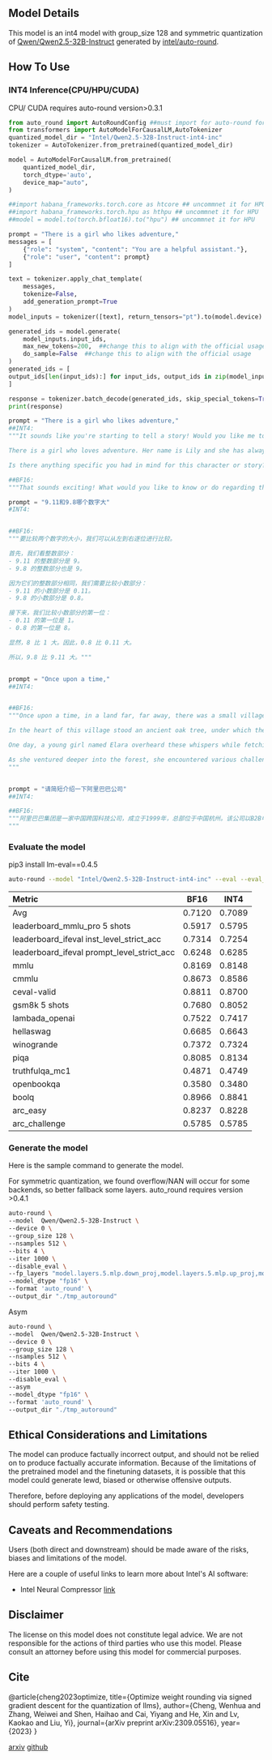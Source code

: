 ## Model Details

This model is an int4 model with group_size 128 and symmetric quantization of [Qwen/Qwen2.5-32B-Instruct](https://huggingface.co/Qwen/Qwen2.5-32B-Instruct) generated by [intel/auto-round](https://github.com/intel/auto-round).  

## How To Use

### INT4 Inference(CPU/HPU/CUDA)

CPU/ CUDA requires auto-round version>0.3.1

```python
from auto_round import AutoRoundConfig ##must import for auto-round format
from transformers import AutoModelForCausalLM,AutoTokenizer
quantized_model_dir = "Intel/Qwen2.5-32B-Instruct-int4-inc"
tokenizer = AutoTokenizer.from_pretrained(quantized_model_dir)

model = AutoModelForCausalLM.from_pretrained(
    quantized_model_dir,
    torch_dtype='auto',
    device_map="auto",
)

##import habana_frameworks.torch.core as htcore ## uncommnet it for HPU
##import habana_frameworks.torch.hpu as hthpu ## uncommnet it for HPU
##model = model.to(torch.bfloat16).to("hpu") ## uncommnet it for HPU

prompt = "There is a girl who likes adventure,"
messages = [
    {"role": "system", "content": "You are a helpful assistant."},
    {"role": "user", "content": prompt}
]

text = tokenizer.apply_chat_template(
    messages,
    tokenize=False,
    add_generation_prompt=True
)
model_inputs = tokenizer([text], return_tensors="pt").to(model.device)

generated_ids = model.generate(
    model_inputs.input_ids,
    max_new_tokens=200,  ##change this to align with the official usage
    do_sample=False  ##change this to align with the official usage
)
generated_ids = [
output_ids[len(input_ids):] for input_ids, output_ids in zip(model_inputs.input_ids, generated_ids)
]

response = tokenizer.batch_decode(generated_ids, skip_special_tokens=True)[0]
print(response)

prompt = "There is a girl who likes adventure,"
##INT4:
"""It sounds like you're starting to tell a story! Would you like me to help you continue it? Here's one possible continuation:

There is a girl who loves adventure. Her name is Lily and she has always been drawn to the unknown. From a young age, she would spend hours exploring the woods behind her house, imagining herself as a brave explorer discovering new lands. As she grew older, her thirst for adventure only intensified. She began traveling the world, seeking out thrilling experiences and pushing herself out of her comfort zone at every turn.

Is there anything specific you had in mind for this character or story? I'd be happy to help develop it further if you have any ideas!"""

##BF16:
"""That sounds exciting! What would you like to know or do regarding this girl who loves adventure? Perhaps you're looking for ideas on activities she might enjoy or ways to support her adventurous spirit. Let me know how I can assist you further!"""

prompt = "9.11和9.8哪个数字大"  
#INT4: 


##BF16: 
"""要比较两个数字的大小，我们可以从左到右逐位进行比较。

首先，我们看整数部分：
- 9.11 的整数部分是 9。
- 9.8 的整数部分也是 9。

因为它们的整数部分相同，我们需要比较小数部分：
- 9.11 的小数部分是 0.11。
- 9.8 的小数部分是 0.8。

接下来，我们比较小数部分的第一位：
- 0.11 的第一位是 1。
- 0.8 的第一位是 8。

显然，8 比 1 大。因此，0.8 比 0.11 大。

所以，9.8 比 9.11 大。"""


prompt = "Once upon a time,"
##INT4: 


##BF16:
"""Once upon a time, in a land far, far away, there was a small village nestled between rolling hills and dense forests. The villagers lived simple lives, farming the land and tending to their livestock. They were a close-knit community, always ready to help one another in times of need.

In the heart of this village stood an ancient oak tree, under which the elders would gather to share stories and make important decisions for the community. Among these tales were whispers of a hidden treasure, said to be guarded by a mythical creature deep within the forest.

One day, a young girl named Elara overheard these whispers while fetching water from the well. Her curiosity piqued, she decided to embark on a quest to uncover the truth behind the legend. With nothing but her wits, a small backpack, and a map drawn by the village cartographer, Elara set off into the unknown.

As she ventured deeper into the forest, she encountered various challenges and made unexpected friends along
"""


prompt = "请简短介绍一下阿里巴巴公司"
##INT4:

##BF16:
"""阿里巴巴集团是一家中国跨国科技公司，成立于1999年，总部位于中国杭州。该公司以B2B电子商务平台起家，现已发展成为涵盖零售、金融、物流、云计算等多个领域的综合性企业集团。旗下拥有淘宝、天猫、阿里云等知名业务，是全球最大的电子商务和零售平台之一。阿里巴巴致力于通过技术创新和商业生态系统建设，推动数字经济的发展，并为消费者和企业提供优质的产品与服务。
"""
```

### Evaluate the model

pip3 install lm-eval==0.4.5

```bash
auto-round --model "Intel/Qwen2.5-32B-Instruct-int4-inc" --eval --eval_bs 16  --tasks leaderboard_ifeval,leaderboard_mmlu_pro,gsm8k,lambada_openai,hellaswag,piqa,winogrande,truthfulqa_mc1,openbookqa,boolq,arc_easy,arc_challenge,cmmlu,ceval-valid
```

| Metric                                     |  BF16  |  INT4  |
| :----------------------------------------- | :----: | :----: |
| Avg                                        | 0.7120 | 0.7089 |
| leaderboard_mmlu_pro 5 shots               | 0.5917 | 0.5795 |
| leaderboard_ifeval inst_level_strict_acc   | 0.7314 | 0.7254 |
| leaderboard_ifeval prompt_level_strict_acc | 0.6248 | 0.6285 |
| mmlu                                       | 0.8169 | 0.8148 |
| cmmlu                                      | 0.8673 | 0.8586 |
| ceval-valid                                | 0.8811 | 0.8700 |
| gsm8k 5 shots                              | 0.7680 | 0.8052 |
| lambada_openai                             | 0.7522 | 0.7417 |
| hellaswag                                  | 0.6685 | 0.6643 |
| winogrande                                 | 0.7372 | 0.7324 |
| piqa                                       | 0.8085 | 0.8134 |
| truthfulqa_mc1                             | 0.4871 | 0.4749 |
| openbookqa                                 | 0.3580 | 0.3480 |
| boolq                                      | 0.8966 | 0.8841 |
| arc_easy                                   | 0.8237 | 0.8228 |
| arc_challenge                              | 0.5785 | 0.5785 |



### Generate the model

Here is the sample command to generate the model. 

For symmetric quantization, we found overflow/NAN will occur for some backends, so better fallback some layers. auto_round requires version >0.4.1

```bash
auto-round \
--model  Qwen/Qwen2.5-32B-Instruct \
--device 0 \
--group_size 128 \
--nsamples 512 \
--bits 4 \
--iter 1000 \
--disable_eval \
--fp_layers "model.layers.5.mlp.down_proj,model.layers.5.mlp.up_proj,model.layers.5.mlp.gate_proj" \
--model_dtype "fp16" \
--format 'auto_round' \
--output_dir "./tmp_autoround" 
```

Asym

```bash
auto-round \
--model  Qwen/Qwen2.5-32B-Instruct \
--device 0 \
--group_size 128 \
--nsamples 512 \
--bits 4 \
--iter 1000 \
--disable_eval \
--asym
--model_dtype "fp16" \
--format 'auto_round' \
--output_dir "./tmp_autoround" 
```

## Ethical Considerations and Limitations

The model can produce factually incorrect output, and should not be relied on to produce factually accurate information. Because of the limitations of the pretrained model and the finetuning datasets, it is possible that this model could generate lewd, biased or otherwise offensive outputs.

Therefore, before deploying any applications of the model, developers should perform safety testing.

## Caveats and Recommendations

Users (both direct and downstream) should be made aware of the risks, biases and limitations of the model.

Here are a couple of useful links to learn more about Intel's AI software:

- Intel Neural Compressor [link](https://github.com/intel/neural-compressor)

## Disclaimer

The license on this model does not constitute legal advice. We are not responsible for the actions of third parties who use this model. Please consult an attorney before using this model for commercial purposes.

## Cite

@article{cheng2023optimize, title={Optimize weight rounding via signed gradient descent for the quantization of llms}, author={Cheng, Wenhua and Zhang, Weiwei and Shen, Haihao and Cai, Yiyang and He, Xin and Lv, Kaokao and Liu, Yi}, journal={arXiv preprint arXiv:2309.05516}, year={2023} }

[arxiv](https://arxiv.org/abs/2309.05516) [github](https://github.com/intel/auto-round)
